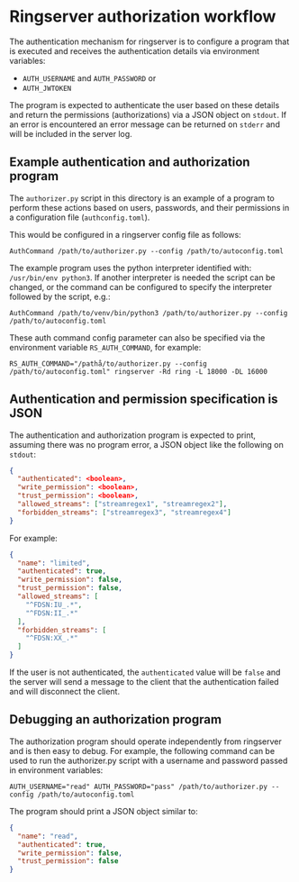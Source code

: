# Ringserver authorization workflow

The authentication mechanism for ringserver is to configure a program that is
executed and receives the authentication details via environment variables:
* `AUTH_USERNAME` and `AUTH_PASSWORD` or
* `AUTH_JWTOKEN`

The program is expected to authenticate the user based on these details and
return the permissions (authorizations) via a JSON object on `stdout`.  If an
error is encountered an error message can be returned on `stderr` and will be
included in the server log.

## Example authentication and authorization program

The `authorizer.py` script in this directory is an example of a program to
perform these actions based on users, passwords, and their permissions in a
configuration file (`authconfig.toml`).

This would be configured in a ringserver config file as follows:

```Shell
AuthCommand /path/to/authorizer.py --config /path/to/autoconfig.toml
```

The example program uses the python interpreter identified with: `/usr/bin/env
python3`.  If another interpreter is needed the script can be changed, or the
command can be configured to specify the interpreter followed by the script,
e.g.:

```Shell
AuthCommand /path/to/venv/bin/python3 /path/to/authorizer.py --config /path/to/autoconfig.toml
```

These auth command config parameter can also be specified via the environment
variable `RS_AUTH_COMMAND`, for example:

```Shell
RS_AUTH_COMMAND="/pathå/to/authorizer.py --config /path/to/autoconfig.toml" ringserver -Rd ring -L 18000 -DL 16000
```

## Authentication and permission specification is JSON

The authentication and authorization program is expected to print, assuming
there was no program error, a JSON object like the following on `stdout`:

```JSON
{
  "authenticated": <boolean>,
  "write_permission": <boolean>,
  "trust_permission": <boolean>,
  "allowed_streams": ["streamregex1", "streamregex2"],
  "forbidden_streams": ["streamregex3", "streamregex4"]
}
```

For example:

```JSON
{
  "name": "limited",
  "authenticated": true,
  "write_permission": false,
  "trust_permission": false,
  "allowed_streams": [
    "^FDSN:IU_.*",
    "^FDSN:II_.*"
  ],
  "forbidden_streams": [
    "^FDSN:XX_.*"
  ]
}
```

If the user is not authenticated, the `authenticated` value will be `false` and
the server will send a message to the client that the authentication failed and
will disconnect the client.

## Debugging an authorization program

The authorization program should operate independently from ringserver and is
then easy to debug.  For example, the following command can be used to run the
authorizer.py script with a username and password passed in environment
variables:

```Shell
AUTH_USERNAME="read" AUTH_PASSWORD="pass" /path/to/authorizer.py --config /path/to/autoconfig.toml
```

The program should print a JSON object similar to:

```JSON
{
  "name": "read",
  "authenticated": true,
  "write_permission": false,
  "trust_permission": false
}
```
